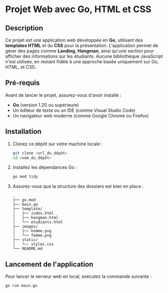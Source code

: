 # Projet Web avec Go, HTML et CSS

## Description
Ce projet est une application web développée en **Go**, utilisant des **templates HTML** et du **CSS** pour la présentation. L'application permet de gérer des pages comme **Landing**, **Hangman**, ainsi qu'une section pour afficher des informations sur les étudiants. Aucune bibliothèque JavaScript n'est utilisée, en restant fidèle à une approche basée uniquement sur Go, HTML, et CSS.

## Pré-requis
Avant de lancer le projet, assurez-vous d'avoir installé :
- **Go** (version 1.20 ou supérieure)
- Un éditeur de texte ou un IDE (comme Visual Studio Code)
- Un navigateur web moderne (comme Google Chrome ou Firefox)

## Installation
1. Clonez ce dépôt sur votre machine locale :
    ```bash
    git clone <url_du_dépôt>
    cd <nom_du_dépôt>
    ```

2. Installez les dépendances Go :
    ```bash
    go mod tidy
    ```

3. Assurez-vous que la structure des dossiers est bien en place :
    ```
    .
    ├── go.mod
    ├── main.go
    ├── template/
    │   ├── index.html
    │   ├── hangman.html
    │   └── etudiants.html
    ├── images/
    │   ├── homme.png
    │   └── femme.png
    ├── static/
    │   └── styles.css
    └── README.md
    ```

## Lancement de l'application
Pour lancer le serveur web en local, exécutez la commande suivante :
```bash
go run main.go